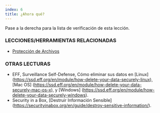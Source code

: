 ```yaml
---
index: 6
title: ¿Ahora qué?
---
```

Pase a la derecha para la lista de verificación de esta lección.

### LECCIONES/HERRAMIENTAS RELACIONADAS

*   [Protección de Archivos](umbrella://information/protecting-files)

### OTRAS LECTURAS

*   EFF, Surveillance Self-Defense, Cómo eliminar sus datos en [Linux] (https://ssd.eff.org/en/module/how-delete-your-data-securely-linux), [Mac OS] (https://ssd.eff.org/en/module/how-delete-your-data-securely-mac-os-x), y [Windows] (https://ssd.eff.org/en/module/how-delete-your-data-securely-windows).
*   Security in a Box, [Destruir Información Sensible] (https://securityinabox.org/en/guide/destroy-sensitive-information/).